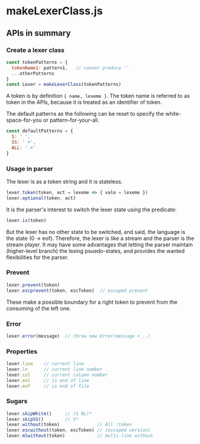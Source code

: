 # makeLexerClass.js

## APIs in summary

### Create a lexer class
```js
const tokenPatterns = {
  tokenName1: pattern1,   // cannot produce ''
  ...otherPatterns
}
const Lexer = makeLexerClass(tokenPatterns)
```
A token is by definition `{ name, lexeme }`.
The token name is referred to as token in the APIs,
because it is treated as an identifier of token.

The default patterns as the following can be reset
to specify the white-space-for-you or pattern-for-your-all.

```js
const defaultPatterns = {
  S: ' ',
  SS: ' +',
  ALL: '.+'
}
```

### Usage in parser
The lexer is as a token string and it is stateless.
```js
lexer.token(token, act = lexeme => { vale = lexeme })
lexer.optional(token, act)
````

It is the parser's interest to switch the lexer state using the predicate:
```js
lexer.is(token)
```
But the lexer has no other state to be switched,
and said, the language is the state (0 -> eof).
Therefore, the lexer is like a stream and the parser is the stream player.
It may have some advantages that letting the parser maintain
(higher-level branch) the lexing psuedo-states,
and provides the wanted flexibilities for the parser.

### Prevent
```js
lexer.prevent(token)
lexer.escprevent(token, escToken)  // escaped prevent
```
These make a possible boundary for a right token to prevent
from the consuming of the left one.

### Error
```js
lexer.error(message)  // throw new Error(message + ..)
```

### Properties
```js
lexer.line    // current line
lexer.ln      // current line number
lexer.col     // current column number
lexer.eol     // is end of line
lexer.eof     // is end of file
```

### Sugars
```js
lexer.skipWhite()     // (S NL)*
lexer.skipSS()        // S*
lexer.without(token)              // All !token
lexer.escwithout(token, escToken) // (escaped version)
lexer.mlwithout(token)            // multi-line without
```

